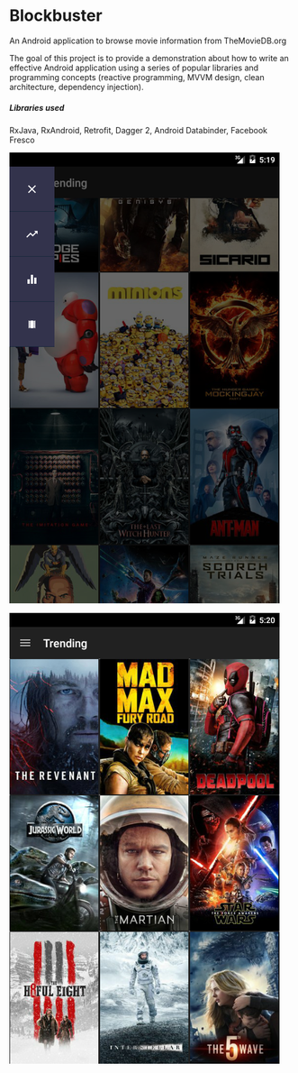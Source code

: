 # Blockbuster

An Android application to browse movie information from TheMovieDB.org

The goal of this project is to provide a demonstration about how to write an effective Android application using a series of popular libraries and programming concepts (reactive programming, MVVM design, clean architecture, dependency injection). 

##### Libraries used
RxJava, RxAndroid, Retrofit, Dagger 2, Android Databinder, Facebook Fresco

![Alt text](/art/Screenshot_20160206-172216.png?raw=true " ")

![Alt text](/art/Screenshot_20160206-172239.png?raw=true " ")



